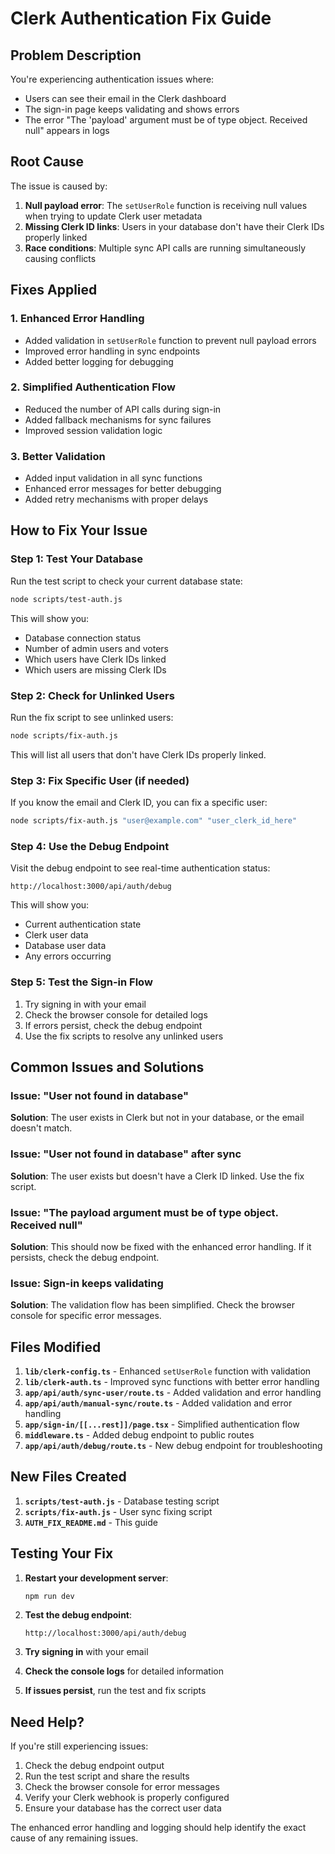 # Clerk Authentication Fix Guide

## Problem Description

You're experiencing authentication issues where:

- Users can see their email in the Clerk dashboard
- The sign-in page keeps validating and shows errors
- The error "The 'payload' argument must be of type object. Received null" appears in logs

## Root Cause

The issue is caused by:

1. **Null payload error**: The `setUserRole` function is receiving null values when trying to update Clerk user metadata
2. **Missing Clerk ID links**: Users in your database don't have their Clerk IDs properly linked
3. **Race conditions**: Multiple sync API calls are running simultaneously causing conflicts

## Fixes Applied

### 1. Enhanced Error Handling

- Added validation in `setUserRole` function to prevent null payload errors
- Improved error handling in sync endpoints
- Added better logging for debugging

### 2. Simplified Authentication Flow

- Reduced the number of API calls during sign-in
- Added fallback mechanisms for sync failures
- Improved session validation logic

### 3. Better Validation

- Added input validation in all sync functions
- Enhanced error messages for better debugging
- Added retry mechanisms with proper delays

## How to Fix Your Issue

### Step 1: Test Your Database

Run the test script to check your current database state:

```bash
node scripts/test-auth.js
```

This will show you:

- Database connection status
- Number of admin users and voters
- Which users have Clerk IDs linked
- Which users are missing Clerk IDs

### Step 2: Check for Unlinked Users

Run the fix script to see unlinked users:

```bash
node scripts/fix-auth.js
```

This will list all users that don't have Clerk IDs properly linked.

### Step 3: Fix Specific User (if needed)

If you know the email and Clerk ID, you can fix a specific user:

```bash
node scripts/fix-auth.js "user@example.com" "user_clerk_id_here"
```

### Step 4: Use the Debug Endpoint

Visit the debug endpoint to see real-time authentication status:

```
http://localhost:3000/api/auth/debug
```

This will show you:

- Current authentication state
- Clerk user data
- Database user data
- Any errors occurring

### Step 5: Test the Sign-in Flow

1. Try signing in with your email
2. Check the browser console for detailed logs
3. If errors persist, check the debug endpoint
4. Use the fix scripts to resolve any unlinked users

## Common Issues and Solutions

### Issue: "User not found in database"

**Solution**: The user exists in Clerk but not in your database, or the email doesn't match.

### Issue: "User not found in database" after sync

**Solution**: The user exists but doesn't have a Clerk ID linked. Use the fix script.

### Issue: "The payload argument must be of type object. Received null"

**Solution**: This should now be fixed with the enhanced error handling. If it persists, check the debug endpoint.

### Issue: Sign-in keeps validating

**Solution**: The validation flow has been simplified. Check the browser console for specific error messages.

## Files Modified

1. **`lib/clerk-config.ts`** - Enhanced `setUserRole` function with validation
2. **`lib/clerk-auth.ts`** - Improved sync functions with better error handling
3. **`app/api/auth/sync-user/route.ts`** - Added validation and error handling
4. **`app/api/auth/manual-sync/route.ts`** - Added validation and error handling
5. **`app/sign-in/[[...rest]]/page.tsx`** - Simplified authentication flow
6. **`middleware.ts`** - Added debug endpoint to public routes
7. **`app/api/auth/debug/route.ts`** - New debug endpoint for troubleshooting

## New Files Created

1. **`scripts/test-auth.js`** - Database testing script
2. **`scripts/fix-auth.js`** - User sync fixing script
3. **`AUTH_FIX_README.md`** - This guide

## Testing Your Fix

1. **Restart your development server**:

   ```bash
   npm run dev
   ```

2. **Test the debug endpoint**:

   ```
   http://localhost:3000/api/auth/debug
   ```

3. **Try signing in** with your email

4. **Check the console logs** for detailed information

5. **If issues persist**, run the test and fix scripts

## Need Help?

If you're still experiencing issues:

1. Check the debug endpoint output
2. Run the test script and share the results
3. Check the browser console for error messages
4. Verify your Clerk webhook is properly configured
5. Ensure your database has the correct user data

The enhanced error handling and logging should help identify the exact cause of any remaining issues.
